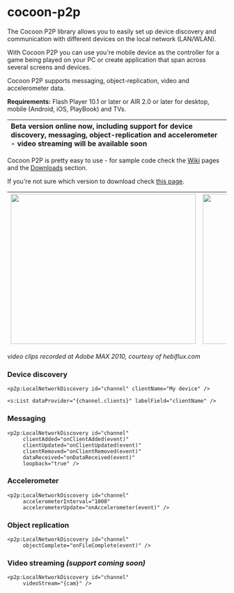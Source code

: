 # cocoon-p2p

The Cocoon P2P library allows you to easily set up device discovery and communication with different devices on the local network (LAN/WLAN).

With Cocoon P2P you can use you're mobile device as the controller for a game being played on your PC or create application that span across several screens and devices.

Cocoon P2P supports messaging, object-replication, video and accelerometer data.

**Requirements:** Flash Player 10.1 or later or AIR 2.0 or later for desktop, mobile (Android, iOS, PlayBook) and TVs.

| Beta version online now, including support for device discovery, messaging, object-replication and accelerometer - video streaming will be available soon |
|:----------------------------------------------------------------------------------------------------------------------------------------------------------|

Cocoon P2P is pretty easy to use - for sample code check the [Wiki](https://github.com/danishgoel/cocoon-p2p/tree/wiki) pages and the [Downloads](http://code.google.com/p/cocoon-p2p/downloads) section.

If you're not sure which version to download check [this page](https://github.com/danishgoel/cocoon-p2p/blob/wiki/WhichOneIsTheCorrectVersion.md).



| <a href='http://www.youtube.com/watch?feature=player_embedded&v=F4I5871lJl4' target='_blank'><img src='http://img.youtube.com/vi/F4I5871lJl4/0.jpg' width='425' height=344 /></a> | <a href='http://www.youtube.com/watch?feature=player_embedded&v=sXKVblg-x5I' target='_blank'><img src='http://img.youtube.com/vi/sXKVblg-x5I/0.jpg' width='425' height=344 /></a> |
|:----------------------------------------------------------------------------------------------------------------------------------------------------------------------------------|:----------------------------------------------------------------------------------------------------------------------------------------------------------------------------------|

_video clips recorded at Adobe MAX 2010, courtesy of hebiflux.com_

### Device discovery ###

```
<p2p:LocalNetworkDiscovery id="channel" clientName="My device" />

<s:List dataProvider="{channel.clients}" labelField="clientName" />
```

### Messaging ###

```
<p2p:LocalNetworkDiscovery id="channel" 
     clientAdded="onClientAdded(event)" 
     clientUpdated="onClientUpdated(event)" 
     clientRemoved="onClientRemoved(event)"
     dataReceived="onDataReceived(event)"
     loopback="true" />
```

### Accelerometer ###

```
<p2p:LocalNetworkDiscovery id="channel" 
     accelerometerInterval="1000"
     accelerometerUpdate="onAccelerometer(event)" />
```

### Object replication ###

```
<p2p:LocalNetworkDiscovery id="channel" 
     objectComplete="onFileComplete(event)" />
```

### Video streaming  _(support coming soon)_ ###

```
<p2p:LocalNetworkDiscovery id="channel" 
     videoStream="{cam}" />
```
